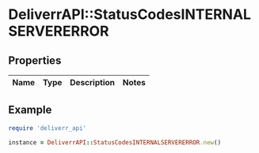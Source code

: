 # DeliverrAPI::StatusCodesINTERNALSERVERERROR

## Properties

| Name | Type | Description | Notes |
| ---- | ---- | ----------- | ----- |

## Example

```ruby
require 'deliverr_api'

instance = DeliverrAPI::StatusCodesINTERNALSERVERERROR.new()
```

